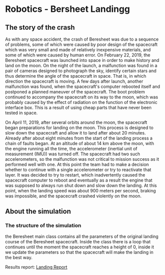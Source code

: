# Robotics - Bersheet Landingg

## The story of the crash

As with any space accident,
the crash of Beresheet was due to a sequence of problems,
some of which were caused by poor design of the spacecraft which was very small and made of relatively inexpensive materials,
and some of which were caused by human error.
On February 22, 2019, the Beresheet spacecraft was launched into space in order to make history and land on the moon.
On the night of the launch, a malfunction was found in a pair of cameras designed to photograph the sky,
identify certain stars and thus determine the angle of the spacecraft in space.
That is, in which direction the spacecraft is moving.
A few days after launch, another malfunction was found, when the spacecraft's computer rebooted itself and postponed a planned maneuver of the spacecraft.
The boot problem continued to accompany the spacecraft on its way to the moon, which was probably caused by the effect of radiation on the function of the electronic interface box.
This is a result of using cheap parts that have never been tested in space.

On April 11, 2019, after several orbits around the moon, the spacecraft began preparations for landing on the moon.
This process is designed to slow down the spacecraft and allow it to land after about 20 minutes.
Already after about eight minutes from the start of the landing process a chain of faults began.
At an altitude of about 14 km above the moon, with the engine running all the time, the accelerometer (inertial unit of measurement (IMU)) was turned off.
The spacecraft had two such accelerometers, so the malfunction was not critical to mission success as it performed well with one.
At this point the team had to make a decision whether to continue with a single accelerometer or try to reactivate that layer.
It was decided to try to restart, which inadvertently caused the spacecraft computer to reboot and eventually as a result the engine that was supposed to always run shut down and slow down the landing.
At this point, when the landing speed was about 900 meters per second, braking was impossible, and the spacecraft crashed violently on the moon.

## About the simulation

### The structure of the simulation
the Beresheet main class contains all the parameters of the original landing course of the Beresheet spacecraft.
Inside the class there is a loop that continues until the moment the spacecraft reaches a height of 0,
inside it we update the parameters so that the spacecraft will make the landing in the best way.

Results report:
[Landing Report](https://github.com/hay2202/AR-Ex2/tree/main/src/landing_report.txt)
